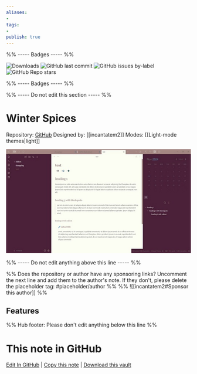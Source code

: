 ```yaml
---
aliases:
- 
tags: 
- 
publish: true
---
```


%% ----- Badges ----- %%

![Downloads](https://img.shields.io/badge/downloads-897-573E7A?style=for-the-badge&logo=)
![GitHub last commit](https://img.shields.io/github/last-commit/incantatem2/Obsidian-winter-spices?color=573E7A&label=last%20update&logo=github&style=for-the-badge)
![GitHub issues by-label](https://img.shields.io/github/issues/incantatem2/Obsidian-winter-spices/help%20wanted?color=573E7A&logo=github&style=for-the-badge) 
![GitHub Repo stars](https://img.shields.io/github/stars/incantatem2/Obsidian-winter-spices?color=573E7A&logo=github&style=for-the-badge)

%% ----- Badges ----- %%

%% ----- Do not edit this section ----- %%

# Winter Spices

Repository: [GitHub](https://github.com/incantatem2/Obsidian-winter-spices)
Designed by: [[incantatem2]]
Modes: [[Light-mode themes|light]]



![screenshot](https://github.com/incantatem2/Obsidian-winter-spices/raw/HEAD/images/winterspices-thumbnail.jpg)

%% ----- Do not edit anything above this line ----- %% 

%% Does the repository or author have any sponsoring links? Uncomment the next line and add them to the author's note. If they don't, please delete the placeholder tag: #placeholder/author %%
%% ![[incantatem2#Sponsor this author]] %%


## Features



%% Hub footer: Please don't edit anything below this line %%

# This note in GitHub

<span class="git-footer">[Edit In GitHub](https://github.dev/obsidian-community/obsidian-hub/blob/main/02%20-%20Community%20Expansions/02.05%20All%20Community%20Expansions/Themes/Winter%20Spices.md "git-hub-edit-note") | [Copy this note](https://raw.githubusercontent.com/obsidian-community/obsidian-hub/main/02%20-%20Community%20Expansions/02.05%20All%20Community%20Expansions/Themes/Winter%20Spices.md "git-hub-copy-note") | [Download this vault](https://github.com/obsidian-community/obsidian-hub/archive/refs/heads/main.zip "git-hub-download-vault") </span>
